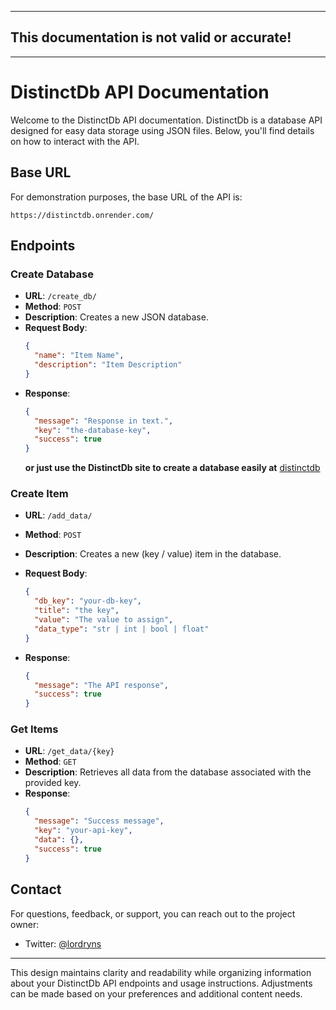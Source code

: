 
---

## This documentation is not valid or accurate!

---

# DistinctDb API Documentation

Welcome to the DistinctDb API documentation. DistinctDb is a database API designed for easy data storage using JSON files. Below, you'll find details on how to interact with the API.

## Base URL

For demonstration purposes, the base URL of the API is:

```
https://distinctdb.onrender.com/
```

## Endpoints

### Create Database

- **URL**: `/create_db/`
- **Method**: `POST`
- **Description**: Creates a new JSON database.
- **Request Body**:
  ```json
  {
    "name": "Item Name",
    "description": "Item Description"
  }
  ```
- **Response**:
  ```json
  {
    "message": "Response in text.",
    "key": "the-database-key", 
    "success": true
  }
  ```
  **or just use the DistinctDb site to create a database easily at** [distinctdb](https://distinctdb.vercel.app)

### Create Item

- **URL**: `/add_data/`
- **Method**: `POST`
- **Description**: Creates a new (key / value) item in the database.
- **Request Body**:
  ```json
  {
    "db_key": "your-db-key", 
    "title": "the key", 
    "value": "The value to assign",
    "data_type": "str | int | bool | float"
  }
  ```

- **Response**:
  ```json
  {
    "message": "The API response", 
    "success": true
  }
  ```

### Get Items

- **URL**: `/get_data/{key}`
- **Method**: `GET`
- **Description**: Retrieves all data from the database associated with the provided key.
- **Response**:
  ```json
  {
    "message": "Success message", 
    "key": "your-api-key",
    "data": {}, 
    "success": true
  }
  ```

## Contact

For questions, feedback, or support, you can reach out to the project owner:

- Twitter: [@lordryns](https://twitter.com/lordryns)

---

This design maintains clarity and readability while organizing information about your DistinctDb API endpoints and usage instructions. Adjustments can be made based on your preferences and additional content needs.